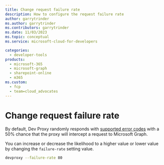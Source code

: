 ```yaml
---
title: Change request failure rate
description: How to configure the request failure rate
author: garrytrinder
ms.author: garrytrinder
ms.contributors: garrytrinder
ms.date: 11/03/2023
ms.topic: conceptual
ms.service: microsoft-cloud-for-developers

categories:
  - developer-tools
products:
  - microsoft-365
  - microsoft-graph
  - sharepoint-online
  - m365
ms.custom:
  - fcp
  - team=cloud_advocates
---
```


# Change request failure rate

By default, Dev Proxy randomly responds with [supported error codes](../technical-reference/Supported-HTTP-error-status-codes.md) with a 50% chance that the proxy will intercept a request to Microsoft Graph.

You can increase or decrease the likelihood to a higher value or lower value by changing the `failure-rate` setting value.

```sh
devproxy --failure-rate 80
```
